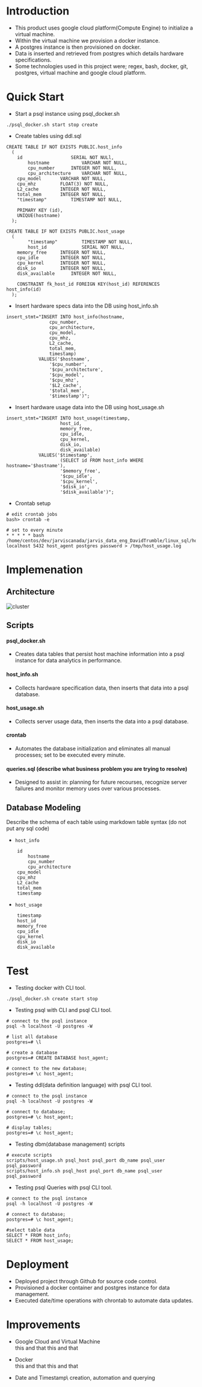 # Introduction
- This product uses google cloud platform(Compute Engine) to initialize a virtual machine.
- Within the virtual machine we provision a docker instance.
- A postgres instance is then provisioned on docker.
- Data is inserted and retrieved from postgres which details hardware specifications.
- Some technologies used in this project were; regex, bash, docker, git, postgres, virtual machine and google cloud platform.

# Quick Start
- Start a psql instance using psql_docker.sh
```
./psql_docker.sh start stop create
```
- Create tables using ddl.sql
```
CREATE TABLE IF NOT EXISTS PUBLIC.host_info 
  ( 
	id               	SERIAL NOT NULl, 
     	hostname         	VARCHAR NOT NULL, 
     	cpu_number		INTEGER NOT NULL,
     	cpu_architecture 	VARCHAR NOT NULL,
	cpu_model		VARCHAR NOT NULL,
	cpu_mhz			FLOAT(3) NOT NULL,
	L2_cache		INTEGER NOT NULL,
	total_mem		INTEGER NOT NULL,
	"timestamp" 		TIMESTAMP NOT NULL,

	PRIMARY KEY (id),
	UNIQUE(hostname)
  );

CREATE TABLE IF NOT EXISTS PUBLIC.host_usage 
  ( 
     	"timestamp"    		TIMESTAMP NOT NULL, 
     	host_id        		SERIAL NOT NULL,
	memory_free		INTEGER NOT NULL,
	cpu_idle		INTEGER NOT NULL,
	cpu_kernel		INTEGER NOT NULL,
	disk_io			INTEGER NOT NULL,
	disk_available 		INTEGER NOT NULL,

	CONSTRAINT fk_host_id FOREIGN KEY(host_id) REFERENCES host_info(id)
  ); 
  ```

- Insert hardware specs data into the DB using host_info.sh
```
insert_stmt="INSERT INTO host_info(hostname, 
				cpu_number, 
				cpu_architecture, 
				cpu_model, 
				cpu_mhz, 
				L2_cache, 
				total_mem, 
				timestamp) 
			VALUES('$hostname', 
				'$cpu_number', 
				'$cpu_architecture', 
				'$cpu_model', 
				'$cpu_mhz', 
				'$L2_cache', 
				'$total_mem', 
				'$timestamp')";
```

- Insert hardware usage data into the DB using host_usage.sh
```
insert_stmt="INSERT INTO host_usage(timestamp, 
				    host_id, 
				    memory_free, 
				    cpu_idle, 
				    cpu_kernel, 
				    disk_io, 
				    disk_available) 
			VALUES('$timestamp', 
				    (SELECT id FROM host_info WHERE hostname='$hostname'), 
				    '$memory_free', 
				    '$cpu_idle', 
				    '$cpu_kernel', 
				    '$disk_io', 
				    '$disk_available')";
```

- Crontab setup
```
# edit crontab jobs
bash> crontab -e

# set to every minute
* * * * * bash /home/centos/dev/jarviscanada/jarvis_data_eng_DavidTrumble/linux_sql/host_agent/scripts/host_usage.sh localhost 5432 host_agent postgres password > /tmp/host_usage.log
```


# Implemenation

## Architecture
![cluster](https://user-images.githubusercontent.com/73845528/135342282-35a0a44d-a3e4-44a3-9bed-333153e32eed.jpg)

## Scripts
#### psql_docker.sh
- Creates data tables that persist host machine information into a psql instance for data analytics in performance.

#### host_info.sh
- Collects hardware specification data, then inserts that data into a psql database. 

#### host_usage.sh
- Collects server usage data, then inserts the data into a psql database. 

#### crontab
- Automates the database initialization and eliminates all manual processes; set to be executed every minute.

#### queries.sql (describe what business problem you are trying to resolve)
- Designed to assist in: planning for future recourses, recognize server failures and monitor memory uses over various processes.

## Database Modeling
Describe the schema of each table using markdown table syntax (do not put any sql code)
- `host_info`
```
	id             	
     	hostname         	
     	cpu_number		
     	cpu_architecture 	
	cpu_model		
	cpu_mhz			
	L2_cache		
	total_mem		
	timestamp 
```
- `host_usage`
```
	timestamp 
	host_id
	memory_free 
	cpu_idle
	cpu_kernel 
	disk_io
	disk_available 
```

# Test
- Testing docker with CLI tool.
```
./psql_docker.sh create start stop
```
- Testing psql with CLI and psql CLI tool.
```
# connect to the psql instance
psql -h localhost -U postgres -W

# list all database
postgres=# \l

# create a database
postgres=# CREATE DATABASE host_agent;

# connect to the new database;
postgres=# \c host_agent;
```

- Testing ddl(data definition language) with psql CLI tool.
```
# connect to the psql instance
psql -h localhost -U postgres -W

# connect to database;
postgres=# \c host_agent;

# display tables;
postgres=# \c host_agent;
```
- Testing dbm(database management) scripts
```
# execute scripts
scripts/host_usage.sh psql_host psql_port db_name psql_user psql_password
scripts/host_info.sh psql_host psql_port db_name psql_user psql_password
```

- Testing psql Queries with psql CLI tool.
```
# connect to the psql instance
psql -h localhost -U postgres -W

# connect to database;
postgres=# \c host_agent;

#select table data
SELECT * FROM host_info;
SELECT * FROM host_usage;
```


# Deployment
- Deployed project through Github for source code control.
- Provisioned a docker container and postgres instance for data management.
- Executed date/time operations with chrontab to automate data updates.


# Improvements
- Google Cloud and Virtual Machine\
this and that this and that

- Docker\
this and that this and that

- Date and Timestamp\ 
creation, automation and querying
